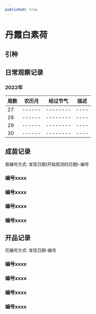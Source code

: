 ```yaml
---
published: true
---
```


# 丹霞白素荷

## 引种

## 日常观察记录

### 2022年

| 周数 | 农历月 | 经过节气 | 描述 |
| ---- | ------ | -------- | ---- |
| 27   | ------ | -------- | ---- |
| 28   | ------ | -------- | ---- |
| 29   | ------ | -------- | ---- |
| 30   | ------ | -------- | ---- |

## 成苗记录

苗编号方式: 发现日期(开始观测的日期)-编号

### 编号xxxx

### 编号xxxx

### 编号xxxx

### 编号xxxx


## 开品记录

花编号方式: 发现日期-编号

### 编号xxxx

### 编号xxxx

### 编号xxxx

### 编号xxxx



